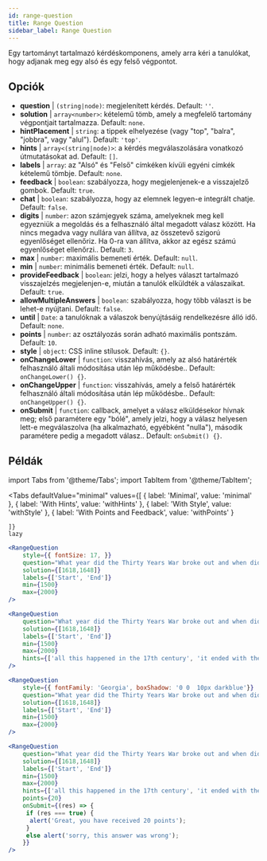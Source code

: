 ```yaml
---
id: range-question
title: Range Question
sidebar_label: Range Question
---
```


Egy tartományt tartalmazó kérdéskomponens, amely arra kéri a tanulókat, hogy adjanak meg egy alsó és egy felső végpontot.

## Opciók

* __question__ | `(string|node)`: megjelenített kérdés. Default: `''`.
* __solution__ | `array<number>`: kételemű tömb, amely a megfelelő tartomány végpontjait tartalmazza. Default: `none`.
* __hintPlacement__ | `string`: a tippek elhelyezése (vagy "top", "balra", "jobbra", vagy "alul"). Default: `'top'`.
* __hints__ | `array<(string|node)>`: a kérdés megválaszolására vonatkozó útmutatásokat ad. Default: `[]`.
* __labels__ | `array`: az "Alsó" és "Felső" címkéken kívüli egyéni címkék kételemű tömbje. Default: `none`.
* __feedback__ | `boolean`: szabályozza, hogy megjelenjenek-e a visszajelző gombok. Default: `true`.
* __chat__ | `boolean`: szabályozza, hogy az elemnek legyen-e integrált chatje. Default: `false`.
* __digits__ | `number`: azon számjegyek száma, amelyeknek meg kell egyezniük a megoldás és a felhasználó által megadott válasz között. Ha nincs megadva vagy nullára van állítva, az összetevő szigorú egyenlőséget ellenőriz. Ha 0-ra van állítva, akkor az egész számú egyenlőséget ellenőrzi.. Default: `3`.
* __max__ | `number`: maximális bemeneti érték. Default: `null`.
* __min__ | `number`: minimális bemeneti érték. Default: `null`.
* __provideFeedback__ | `boolean`: jelzi, hogy a helyes választ tartalmazó visszajelzés megjelenjen-e, miután a tanulók elküldték a válaszaikat. Default: `true`.
* __allowMultipleAnswers__ | `boolean`: szabályozza, hogy több választ is be lehet-e nyújtani. Default: `false`.
* __until__ | `Date`: a tanulóknak a válaszok benyújtásáig rendelkezésre álló idő. Default: `none`.
* __points__ | `number`: az osztályozás során adható maximális pontszám. Default: `10`.
* __style__ | `object`: CSS inline stílusok. Default: `{}`.
* __onChangeLower__ | `function`: visszahívás, amely az alsó határérték felhasználó általi módosítása után lép működésbe.. Default: `onChangeLower() {}`.
* __onChangeUpper__ | `function`: visszahívás, amely a felső határérték felhasználó általi módosítása után lép működésbe.. Default: `onChangeUpper() {}`.
* __onSubmit__ | `function`: callback, amelyet a válasz elküldésekor hívnak meg; első paramétere egy "bólé", amely jelzi, hogy a válasz helyesen lett-e megválaszolva (ha alkalmazható, egyébként "nulla"), második paramétere pedig a megadott válasz.. Default: `onSubmit() {}`.


## Példák

import Tabs from '@theme/Tabs';
import TabItem from '@theme/TabItem';

<Tabs
    defaultValue="minimal"
    values={[
        { label: 'Minimal', value: 'minimal' },
        { label: 'With Hints', value: 'withHints' },
        { label: 'With Style', value: 'withStyle' },
        { label: 'With Points and Feedback', value: 'withPoints' }
        
    ]}
    lazy
>

<TabItem value="minimal">

```jsx live
<RangeQuestion
    style={{ fontSize: 17, }}
    question="What year did the Thirty Years War broke out and when did it?"
    solution={[1618,1648]}
    labels={['Start', 'End']}
    min={1500}
    max={2000}
/>
```

</TabItem>

<TabItem value="withHints">

```jsx live
<RangeQuestion
    question="What year did the Thirty Years War broke out and when did it?"
    solution={[1618,1648]}
    labels={['Start', 'End']}
    min={1500}
    max={2000}
    hints={['all this happened in the 17th century', 'it ended with the Peace of Westphalia in 1648']}
/>
```

</TabItem>

<TabItem value="withStyle">

```jsx live
<RangeQuestion
    style={{ fontFamily: 'Georgia', boxShadow: '0 0  10px darkblue'}}
    question="What year did the Thirty Years War broke out and when did it?"
    solution={[1618,1648]}
    labels={['Start', 'End']}
    min={1500}
    max={2000}
/>
```

</TabItem>

<TabItem value="withPoints">

```jsx live
<RangeQuestion
    question="What year did the Thirty Years War broke out and when did it?"
    solution={[1618,1648]}
    labels={['Start', 'End']}
    min={1500}
    max={2000}
    hints={['all this happened in the 17th century', 'it ended with the Peace of Westphalia in 1648']}
    points={20}
    onSubmit={(res) => {
     if (res === true) {
      alert('Great, you have received 20 points');
     }
     else alert('sorry, this answer was wrong');
    }}
/>
```

</TabItem>

</Tabs>

